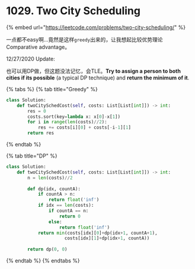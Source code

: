 # 1029. Two City Scheduling

{% embed url="https://leetcode.com/problems/two-city-scheduling/" %}

一点都不easy啊...竟然是这样`greedy`出来的，让我想起比较优势理论 Comparative advantage。



12/27/2020 Update: 

也可以用DP做，但这题没法记忆，会TLE。**Try to assign a person to both cities if its possible** \(a typical DP technique\) and **return the minimum of it**.

{% tabs %}
{% tab title="Greedy" %}
```python
class Solution:
    def twoCitySchedCost(self, costs: List[List[int]]) -> int:
        res = 0
        costs.sort(key=lambda x: x[0]-x[1])
        for i in range(len(costs)//2):
            res += costs[i][0] + costs[-i-1][1]
        return res
```
{% endtab %}

{% tab title="DP" %}
```python
class Solution:
    def twoCitySchedCost(self, costs: List[List[int]]) -> int:
        n = len(costs)//2
        
        def dp(idx, countA):
            if countA > n:
                return float('inf')
            if idx == len(costs):
                if countA == n:
                    return 0
                else:
                    return float('inf')
            return min(costs[idx][0]+dp(idx+1, countA+1),
                      costs[idx][1]+dp(idx+1, countA))
        
        return dp(0, 0)
```
{% endtab %}
{% endtabs %}

